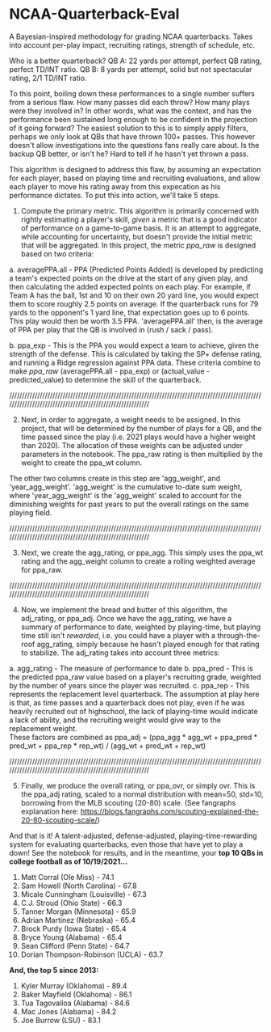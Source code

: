 # NCAA-Quarterback-Eval
A Bayesian-inspired methodology for grading NCAA quarterbacks. Takes into account per-play impact, recruiting ratings, strength of schedule, etc.

Who is a better quarterback?
QB A: 22 yards per attempt, perfect QB rating, perfect TD/INT ratio.
QB B: 8 yards per attempt, solid but not spectacular rating, 2/1 TD/INT ratio.

To this point, boiling down these performances to a single number suffers from a serious flaw. How many passes did each throw? How many plays were they involved in? In other words, what was the context, and has the performance been sustained long enough to be confident in the projection of it going forward? The easiest solution to this is to simply apply filters, perhaps we only look at QBs that have thrown 100+ passes. This however doesn't allow investigations into the questions fans really care about. Is the backup QB better, or isn't he? Hard to tell if he hasn't yet thrown a pass.

This algorithm is designed to address this flaw, by assuming an expectation for each player, based on playing time and recruiting evaluations, and allow each player to move his rating away from this expecation as his performance dictates. To put this into action, we'll take 5 steps.

1. Compute the primary metric. This algorithm is primarily concerned with rightly estimating a player's skill, _given_ a metric that is a good indicator of performance on a game-to-game basis. It is an attempt to aggregate, while accounting for uncertainty, but doesn't provide the initial metric that will be aggregated. In this project, the metric _ppa_raw_ is designed based on two criteria:

a.	averagePPA.all - PPA (Predicted Points Added) is developed by predicting a team's expected points on the drive at the start of any given play, and then calculating the added expected points on each play. For example, if Team A has the ball, 1st and 10 on their own 20 yard line, you would expect them to score roughly 2.5 points on average. If the quarterback runs for 79 yards to the opponent's 1 yard line, that expectation goes up to 6 points. This play would then be worth 3.5 PPA. 'averagePPA.all' then, is the average of PPA per play that the QB is involved in (rush / sack / pass).
   
b. ppa_exp - This is the PPA you would expect a team to achieve, given the strength of the defense. This is calculated by taking the SP+ defense rating, and running a Ridge regression against PPA data. These criteria combine to make _ppa_raw_ (averagePPA.all - ppa_exp) or (actual_value - predicted_value) to determine the skill of the quarterback.

////////////////////////////////////////////////////////////////////////////////////////////////////////////////////////////////////////////////////////// 

2. Next, in order to aggregate, a weight needs to be assigned. In this project, that will be determined by the number of plays for a QB, and the time passed since the play (i.e. 2021 plays would have a higher weight than 2020). The allocation of these weights can be adjusted under parameters in the notebook. The ppa_raw rating is then multiplied by the weight to create the ppa_wt column.

The other two columns create in this step are 'agg_weight', and 'year_agg_weight'. 'agg_weight' is the cumulative to-date sum weight, where 'year_agg_weight' is the 'agg_weight' scaled to account for the diminishing weights for past years to put the overall ratings on the same playing field.

////////////////////////////////////////////////////////////////////////////////////////////////////////////////////////////////////////////////////////// 

3. Next, we create the agg_rating, or ppa_agg. This simply uses the ppa_wt rating and the agg_weight column to create a rolling weighted average for ppa_raw.

////////////////////////////////////////////////////////////////////////////////////////////////////////////////////////////////////////////////////////// 

4. Now, we implement the bread and butter of this algorithm, the adj_rating, or ppa_adj. Once we have the agg_rating, we have a summary of performance to date, weighted by playing-time, but playing time still isn't _rewarded_, i.e. you could have a player with a through-the-roof agg_rating, simply because he hasn't played enough for that rating to stabilize. The adj_rating takes into account three metrics:

a. agg_rating - The measure of performance to date
b. ppa_pred - This is the predicted ppa_raw value based on a player's recruiting grade, weighted by the number of years since the player was recruited.
c. ppa_rep - This represents the replacement level quarterback. The assumption at play here is that, as time passes and a quarterback does not play, even if he was        heavily recruited out of highschool, the lack of playing-time would indicate a lack of ability, and the recruiting weight would give way to the replacement weight.\
These factors are combined as ppa_adj = (ppa_agg * agg_wt + ppa_pred * pred_wt + ppa_rep * rep_wt) / (agg_wt + pred_wt + rep_wt)

////////////////////////////////////////////////////////////////////////////////////////////////////////////////////////////////////////////////////////// 

5. Finally, we produce the overall rating, or ppa_ovr, or simply ovr. This is the ppa_adj rating, scaled to a normal distribution with mean=50, std=10, borrowing from the MLB scouting (20-80) scale. (See fangraphs explanation here: https://blogs.fangraphs.com/scouting-explained-the-20-80-scouting-scale/)

And that is it! A talent-adjusted, defense-adjusted, playing-time-rewarding system for evaluating quarterbacks, even those that have yet to play a down! See the notebook for results, and in the meantime, your **top 10 QBs in college football as of 10/19/2021...**

1. Matt Corral (Ole Miss) - 74.1
2. Sam Howell (North Carolina) - 67.8
3. Micale Cunningham (Louisville) - 67.3
4. C.J. Stroud (Ohio State) - 66.3
5. Tanner Morgan (Minnesota) - 65.9
6. Adrian Martinez (Nebraska) - 65.4
7. Brock Purdy (Iowa State) - 65.4
8. Bryce Young (Alabama) - 65.4
9. Sean Clifford (Penn State) - 64.7
10. Dorian Thompson-Robinson (UCLA) - 63.7

**And, the top 5 since 2013:**
1. Kyler Murray (Oklahoma) - 89.4
2. Baker Mayfield (Oklahoma) - 86.1
3. Tua Tagovailoa (Alabama) - 84.6
4. Mac Jones (Alabama) - 84.2
5. Joe Burrow (LSU) - 83.1
